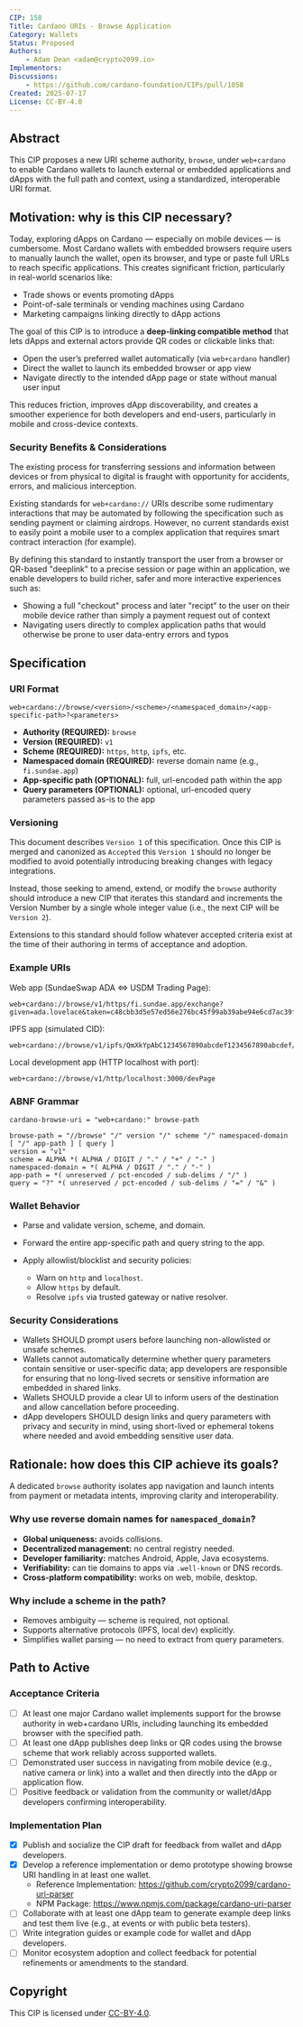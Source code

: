 ```yaml
---
CIP: 158
Title: Cardano URIs - Browse Application
Category: Wallets
Status: Proposed
Authors:
    - Adam Dean <adam@crypto2099.io>
Implementors:
Discussions:
    - https://github.com/cardano-foundation/CIPs/pull/1058
Created: 2025-07-17
License: CC-BY-4.0
---
```


## Abstract

This CIP proposes a new URI scheme authority, `browse`, under `web+cardano` to
enable Cardano wallets to launch external or embedded applications and dApps
with the full path and context, using a standardized, interoperable URI format.

## Motivation: why is this CIP necessary?

Today, exploring dApps on Cardano — especially on mobile devices — is
cumbersome. Most Cardano wallets with embedded browsers require users to
manually launch the wallet, open its browser, and type or paste full URLs to
reach specific applications. This creates significant friction, particularly in
real-world scenarios like:

* Trade shows or events promoting dApps
* Point-of-sale terminals or vending machines using Cardano
* Marketing campaigns linking directly to dApp actions

The goal of this CIP is to introduce a **deep-linking compatible method** that
lets dApps and external actors provide QR codes or clickable links that:

* Open the user’s preferred wallet automatically (via `web+cardano` handler)
* Direct the wallet to launch its embedded browser or app view
* Navigate directly to the intended dApp page or state without manual user input

This reduces friction, improves dApp discoverability, and creates a smoother
experience for both developers and end-users, particularly in mobile and
cross-device contexts.

### Security Benefits & Considerations

The existing process for transferring sessions and information between devices
or from physical to digital is fraught with opportunity for accidents, errors,
and malicious interception.

Existing standards for `web+cardano://` URIs describe some rudimentary
interactions that may be automated by following the specification such as
sending payment or claiming airdrops. However, no current standards exist to
easily point a mobile user to a complex application that requires smart contract
interaction (for example).

By defining this standard to instantly transport the user from a browser or
QR-based "deeplink" to a precise session or page within an application, we
enable developers to build richer, safer and more interactive experiences such
as:

* Showing a full "checkout" process and later "recipt" to the user on their
  mobile device rather than simply a payment request out of context
* Navigating users directly to complex application paths that would otherwise be
  prone to user data-entry errors and typos

## Specification

### URI Format

```
web+cardano://browse/<version>/<scheme>/<namespaced_domain>/<app-specific-path>?<parameters>
```

* **Authority (REQUIRED):** `browse`
* **Version (REQUIRED):** `v1`
* **Scheme (REQUIRED):** `https`, `http`, `ipfs`, etc.
* **Namespaced domain (REQUIRED):** reverse domain name (e.g., `fi.sundae.app`)
* **App-specific path (OPTIONAL):** full, url-encoded path within the app
* **Query parameters (OPTIONAL):** optional, url-encoded query parameters passed
  as-is to the app

### Versioning

This document describes `Version 1` of this specification. Once this CIP is
merged and canonized as `Accepted` this `Version 1` should no longer be modified
to avoid potentially introducing breaking changes with legacy integrations.

Instead, those seeking to amend, extend, or modify the `browse` authority should
introduce a new CIP that iterates this standard and increments the Version
Number by a single whole integer value (i.e., the next CIP will be `Version 2`).

Extensions to this standard should follow whatever accepted criteria exist at
the time of their authoring in terms of acceptance and adoption.

### Example URIs

Web app (SundaeSwap ADA <=> USDM Trading Page):

```
web+cardano://browse/v1/https/fi.sundae.app/exchange?given=ada.lovelace&taken=c48cbb3d5e57ed56e276bc45f99ab39abe94e6cd7ac39fb402da47ad.0014df105553444d&routeIdent=64f35d26b237ad58e099041bc14c687ea7fdc58969d7d5b66e2540ef
```

IPFS app (simulated CID):

```
web+cardano://browse/v1/ipfs/QmXkYpAbC1234567890abcdef1234567890abcdef/actionPage
```

Local development app (HTTP localhost with port):

```
web+cardano://browse/v1/http/localhost:3000/devPage
```

### ABNF Grammar

``` 
cardano-browse-uri = "web+cardano:" browse-path

browse-path = "//browse" "/" version "/" scheme "/" namespaced-domain [ "/" app-path ] [ query ]
version = "v1"
scheme = ALPHA *( ALPHA / DIGIT / "." / "+" / "-" )
namespaced-domain = *( ALPHA / DIGIT / "." / "-" )
app-path = *( unreserved / pct-encoded / sub-delims / "/" )
query = "?" *( unreserved / pct-encoded / sub-delims / "=" / "&" )
```

### Wallet Behavior

* Parse and validate version, scheme, and domain.
* Forward the entire app-specific path and query string to the app.
* Apply allowlist/blocklist and security policies:

    * Warn on `http` and `localhost`.
    * Allow `https` by default.
    * Resolve `ipfs` via trusted gateway or native resolver.

### Security Considerations

* Wallets SHOULD prompt users before launching non-allowlisted or unsafe
  schemes.
* Wallets cannot automatically determine whether query parameters contain
  sensitive or user-specific data; app developers are responsible for ensuring
  that no long-lived secrets or sensitive information are embedded in shared
  links.
* Wallets SHOULD provide a clear UI to inform users of the destination and allow
  cancellation before proceeding.
* dApp developers SHOULD design links and query parameters with privacy and
  security in mind, using short-lived or ephemeral tokens where needed and avoid
  embedding sensitive user data.

## Rationale: how does this CIP achieve its goals?

A dedicated `browse` authority isolates app navigation and launch intents from
payment or metadata intents, improving clarity and interoperability.

### Why use reverse domain names for `namespaced_domain`?

* **Global uniqueness:** avoids collisions.
* **Decentralized management:** no central registry needed.
* **Developer familiarity:** matches Android, Apple, Java ecosystems.
* **Verifiability:** can tie domains to apps via `.well-known` or DNS records.
* **Cross-platform compatibility:** works on web, mobile, desktop.

### Why include a scheme in the path?

* Removes ambiguity — scheme is required, not optional.
* Supports alternative protocols (IPFS, local dev) explicitly.
* Simplifies wallet parsing — no need to extract from query parameters.

## Path to Active

### Acceptance Criteria

- [ ] At least one major Cardano wallet implements support for the browse
  authority in web+cardano URIs, including launching its embedded browser with
  the specified path.
- [ ] At least one dApp publishes deep links or QR codes using the browse scheme
  that work reliably across supported wallets.
- [ ] Demonstrated user success in navigating from mobile device (e.g., native
  camera or link) into a wallet and then directly into the dApp or application
  flow.
- [ ] Positive feedback or validation from the community or wallet/dApp
  developers confirming interoperability.

### Implementation Plan

- [X] Publish and socialize the CIP draft for feedback from wallet and dApp
  developers.
- [X] Develop a reference implementation or demo prototype showing browse URI
  handling in at least one wallet.
    - Reference Implementation: https://github.com/crypto2099/cardano-uri-parser
    - NPM Package: https://www.npmjs.com/package/cardano-uri-parser
- [ ] Collaborate with at least one dApp team to generate example deep links and
  test them live (e.g., at events or with public beta testers).
- [ ] Write integration guides or example code for wallet and dApp developers.
- [ ] Monitor ecosystem adoption and collect feedback for potential refinements
  or amendments to the standard.

## Copyright

This CIP is licensed
under [CC-BY-4.0](https://creativecommons.org/licenses/by/4.0/legalcode).
